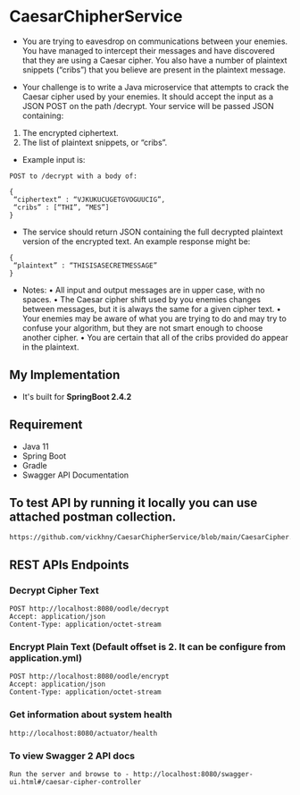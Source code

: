 # CaesarChipherService

* You are trying to eavesdrop on communications between your enemies. You have managed
to intercept their messages and have discovered that they are using a Caesar cipher. You
also have a number of plaintext snippets (“cribs”) that you believe are present in the
plaintext message.

* Your challenge is to write a Java microservice that attempts to crack the Caesar cipher used
by your enemies. It should accept the input as a JSON POST on the path /decrypt.
Your service will be passed JSON containing:
 1. The encrypted ciphertext.
 2. The list of plaintext snippets, or “cribs”.

* Example input is:
```
POST to /decrypt with a body of:

{
 “ciphertext” : “VJKUKUCUGETGVOGUUCIG”,
 “cribs” : [“THI”, “MES”]
}
```
* The service should return JSON containing the full decrypted plaintext version of the
encrypted text.
An example response might be:
```
{
 “plaintext” : “THISISASECRETMESSAGE”
}
```
* Notes:
• All input and output messages are in upper case, with no spaces.
• The Caesar cipher shift used by you enemies changes between messages, but it is
always the same for a given cipher text.
• Your enemies may be aware of what you are trying to do and may try to confuse
your algorithm, but they are not smart enough to choose another cipher.
• You are certain that all of the cribs provided do appear in the plaintext.


## My Implementation

* It's built for **SpringBoot 2.4.2**

## Requirement
* Java 11
* Spring Boot
* Gradle
* Swagger API Documentation


## To test API by running it locally you can use attached postman collection.
```
https://github.com/vickhny/CaesarChipherService/blob/main/CaesarCipher.postman_collection.json
```


## REST APIs Endpoints
### Decrypt Cipher Text
```
POST http://localhost:8080/oodle/decrypt
Accept: application/json
Content-Type: application/octet-stream
```


### Encrypt Plain Text (Default offset is 2. It can be configure from application.yml)
```
POST http://localhost:8080/oodle/encrypt
Accept: application/json
Content-Type: application/octet-stream
```



### Get information about system health
```
http://localhost:8080/actuator/health

```

### To view Swagger 2 API docs
```
Run the server and browse to - http://localhost:8080/swagger-ui.html#/caesar-cipher-controller
```

